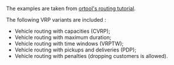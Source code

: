 The examples are taken from [ortool's routing tutorial](https://developers.google.com/optimization/routing).

The following VRP variants are included :
- Vehicle routing with capacities (CVRP);
- Vehicle routing with maximum duration;
- Vehicle routing with time windows (VRPTW);
- Vehicle routing with pickups and deliveries (PDP);
- Vehicle routing with penalties (dropping customers is allowed).